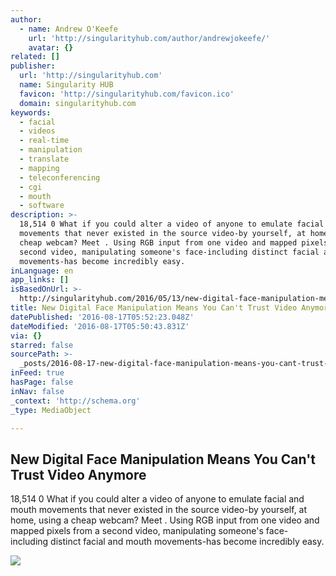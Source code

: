 ```yaml
---
author:
  - name: Andrew O'Keefe
    url: 'http://singularityhub.com/author/andrewjokeefe/'
    avatar: {}
related: []
publisher:
  url: 'http://singularityhub.com'
  name: Singularity HUB
  favicon: 'http://singularityhub.com/favicon.ico'
  domain: singularityhub.com
keywords:
  - facial
  - videos
  - real-time
  - manipulation
  - translate
  - mapping
  - teleconferencing
  - cgi
  - mouth
  - software
description: >-
  18,514 0 What if you could alter a video of anyone to emulate facial and mouth
  movements that never existed in the source video-by yourself, at home, using a
  cheap webcam? Meet . Using RGB input from one video and mapped pixels from a
  second video, manipulating someone's face-including distinct facial and mouth
  movements-has become incredibly easy.
inLanguage: en
app_links: []
isBasedOnUrl: >-
  http://singularityhub.com/2016/05/13/new-digital-face-manipulation-means-you-cant-trust-video-anymore/
title: New Digital Face Manipulation Means You Can't Trust Video Anymore
datePublished: '2016-08-17T05:52:23.048Z'
dateModified: '2016-08-17T05:50:43.831Z'
via: {}
starred: false
sourcePath: >-
  _posts/2016-08-17-new-digital-face-manipulation-means-you-cant-trust-video-an.md
inFeed: true
hasPage: false
inNav: false
_context: 'http://schema.org'
_type: MediaObject

---
```

<article style=""><h1>New Digital Face Manipulation Means You Can't Trust Video Anymore</h1><p>18,514 0 What if you could alter a video of anyone to emulate facial and mouth movements that never existed in the source video-by yourself, at home, using a cheap webcam? Meet . Using RGB input from one video and mapped pixels from a second video, manipulating someone's face-including distinct facial and mouth movements-has become incredibly easy.</p><img src="http://singularityhub.com/wp-content/uploads/2016/05/face-manipulation-1-e1463097200150.jpg" /></article>